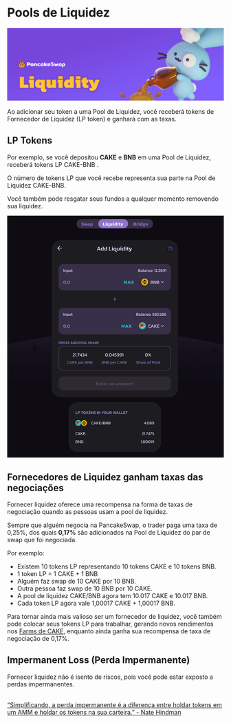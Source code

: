 # Pools de Liquidez

![](../../.gitbook/assets/liquidity-header.png)

Ao adicionar seu token a uma Pool de Liquidez, você receberá tokens de Fornecedor de Liquidez (LP token) e ganhará com as taxas.

## LP Tokens

Por exemplo, se você depositou **CAKE** e **BNB** em uma Pool de Liquidez, receberá tokens LP CAKE-BNB .&#x20;

O número de tokens LP que você recebe representa sua parte na Pool de Liquidez CAKE-BNB.&#x20;

Você também pode resgatar seus fundos a qualquer momento removendo sua liquidez.

![](../../.gitbook/assets/screenshot-2021-04-19-at-6.27.22-pm.png)

## Fornecedores de Liquidez ganham taxas das negociações

Fornecer liquidez oferece uma recompensa na forma de taxas de negociação quando as pessoas usam a pool de liquidez.&#x20;

Sempre que alguém negocia na PancakeSwap, o trader paga uma taxa de 0,25%, dos quais **0,17%** são adicionados na Pool de Liquidez do par de swap que foi negociada.&#x20;

Por exemplo:&#x20;

* Existem 10 tokens LP representando 10 tokens CAKE e 10 tokens BNB.&#x20;
* 1 token LP = 1 CAKE + 1 BNB&#x20;
* Alguém faz swap de 10 CAKE por 10 BNB.&#x20;
* Outra pessoa faz swap de 10 BNB por 10 CAKE.&#x20;
* A pool de liquidez CAKE/BNB agora tem 10.017 CAKE e 10.017 BNB.&#x20;
* Cada token LP agora vale 1,00017 CAKE + 1,00017 BNB.&#x20;

Para tornar ainda mais valioso ser um fornecedor de liquidez, você também pode colocar seus tokens LP para trabalhar, gerando novos rendimentos nos [Farms de CAKE](https://pancakeswap.finance/farms), enquanto ainda ganha sua recompensa de taxa de negociação de 0,17%.

## Impermanent Loss (Perda Impermanente)

Fornecer liquidez não é isento de riscos, pois você pode estar exposto a perdas impermanentes.

\
[“](https://blog.bancor.network/beginners-guide-to-getting-rekt-by-impermanent-loss-7c9510cb2f22)[Simplificando, a perda impermanente é a diferença entre holdar tokens em um AMM e holdar os tokens na sua carteira.” - Nate Hindman](https://blog.bancor.network/beginners-guide-to-getting-rekt-by-impermanent-loss-7c9510cb2f22)
